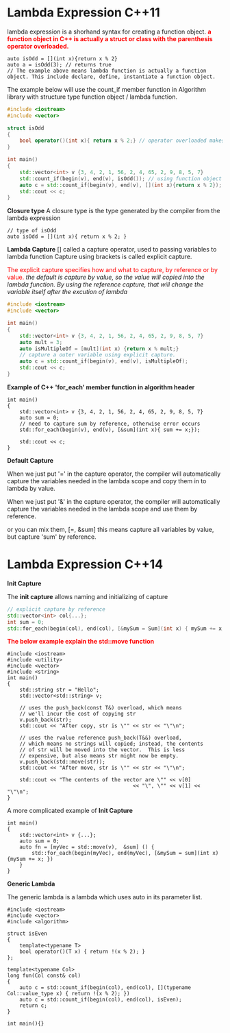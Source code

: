 # Lambda Expression C++11

lambda expression is a shorhand syntax for creating a function object.
__<font color = 'red'> a function object in C++ is actually a struct or class with the parenthesis operator overloaded.</font>__

```
auto isOdd = [](int x){return x % 2}
auto a = isOdd(3); // returns true
// The example above means lambda function is actually a function object. This include declare, define, instantiate a function object.
```
The example below will use the count_if member function in Algorithm library with structure type function object / lambda function.
```c++
#include <iostream>
#include <vector>

struct isOdd
{
	bool operator()(int x){ return x % 2;} // operator overloaded makes this structure a function object
}

int main()
{
	std::vector<int> v {3, 4, 2, 1, 56, 2, 4, 65, 2, 9, 8, 5, 7}
	std::count_if(begin(v), end(v), isOdd()); // using function object
	auto c = std::count_if(begin(v), end(v), [](int x){return x % 2});
	std::cout << c;
}

```
__Closure type__
A closure type is the type generated by the compiler from the lambda expression
```
// type of isOdd
auto isOdd = [](int x){ return x % 2; }
```

__Lambda Capture__
[] called a capture operator, used to passing variables to lambda function
Capture using brackets is called explicit capture.

<font color='red'>The explicit capture specifies how and what to capture, by reference or by value.</font>
_the default is capture by value, so the value will copied into the lambda function. By using the reference capture, that will change the variable itself after the excution of lambda_

```c++
#include <iostream>
#include <vector>

int main()
{
	std::vector<int> v {3, 4, 2, 1, 56, 2, 4, 65, 2, 9, 8, 5, 7}
	auto mult = 3;
	auto isMultipleOf = [mult](int x) {return x % mult;}
	// capture a outer variable using explicit capture.
	auto c = std::count_if(begin(v), end(v), isMultipleOf);
	std::cout << c;
}

```
__Example of C++ 'for_each' member function in algorithm header__

```
int main()
{
	std::vector<int> v {3, 4, 2, 1, 56, 2, 4, 65, 2, 9, 8, 5, 7}
	auto sum = 0;
	// need to capture sum by reference, otherwise error occurs
	std::for_each(begin(v), end(v), [&sum](int x){ sum += x;});
	
	std::cout << c;
}

```

__Default Capture__

When we just put '=' in the capture operator, the compiler will automatically capture the variables needed in the lambda scope and copy them in to lambda by value.

When we just put '&' in the capture operator, the compiler will automatically capture the variables needed in the lambda scope and use them by reference.

or you can mix them, [=, &sum] this means capture all variables by value, but capture 'sum' by reference.


# Lambda Expression C++14

__Init Capture__

The __init capture__ allows naming and initializing of capture

```c++
// explicit capture by reference
std::vector<int> col{...};
int sum = 0;
std::for_each(begin(col), end(col), [&mySum = Sum](int x) { mySum += x; })

```
__<font color = 'red'>The below example explain the std::move function</font>__
```
#include <iostream>
#include <utility>
#include <vector>
#include <string>
int main()
{
    std::string str = "Hello";
    std::vector<std::string> v;
 
    // uses the push_back(const T&) overload, which means
    // we'll incur the cost of copying str
    v.push_back(str);
    std::cout << "After copy, str is \"" << str << "\"\n";
 
    // uses the rvalue reference push_back(T&&) overload,
    // which means no strings will copied; instead, the contents
    // of str will be moved into the vector.  This is less
    // expensive, but also means str might now be empty.
    v.push_back(std::move(str));
    std::cout << "After move, str is \"" << str << "\"\n";
 
    std::cout << "The contents of the vector are \"" << v[0]
                                         << "\", \"" << v[1] << "\"\n";
}
```
A more complicated example of __Init Capture__
```
int main()
{
	std::vector<int> v {...};
	auto sum = 0;
	auto fn = [myVec = std::move(v),  &sum] () {
		std::for_each(begin(myVec), end(myVec), [&mySum = sum](int x) {mySum += x; })
	}
}
```

__Generic Lambda__

The generic lambda is a lambda which uses auto in its parameter list.
```
#include <iostream>
#include <vector>
#include <algorithm>

struct isEven
{
	template<typename T>
	bool operator()(T x) { return !(x % 2); }
};

template<typename Col>
long fun(Col const& col)
{
	auto c = std::count_if(begin(col), end(col), [](typename Col::value_type x) { return !(x % 2); })
	auto c = std::count_if(begin(col), end(col), isEven);
	return c;
}

int main(){}

```








